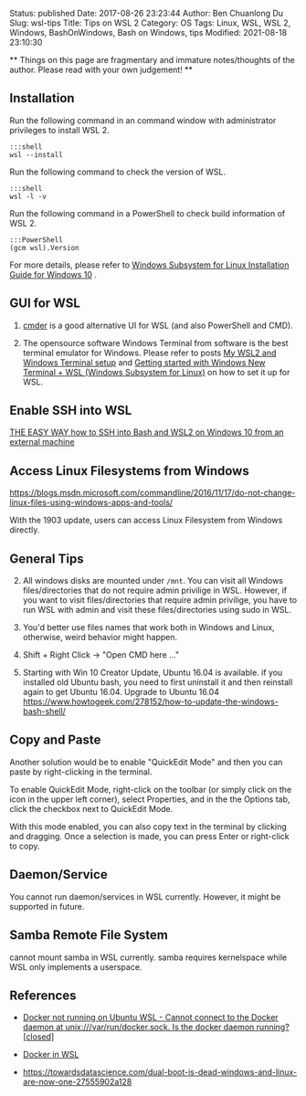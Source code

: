 Status: published
Date: 2017-08-26 23:23:44
Author: Ben Chuanlong Du
Slug: wsl-tips
Title: Tips on WSL 2
Category: OS
Tags: Linux, WSL, WSL 2, Windows, BashOnWindows, Bash on Windows, tips
Modified: 2021-08-18 23:10:30

**
Things on this page are
fragmentary and immature notes/thoughts of the author.
Please read with your own judgement!
**

## Installation 

Run the following command in an command window with administrator privileges to install WSL 2.

    :::shell
    wsl --install

Run the following command to check the version of WSL.

    :::shell
    wsl -l -v

Run the following command in a PowerShell to check build information of WSL 2.

    :::PowerShell
    (gcm wsl).Version

For more details,
please refer to
[Windows Subsystem for Linux Installation Guide for Windows 10](https://docs.microsoft.com/en-us/windows/wsl/install-win10)
.

## GUI for WSL 

1. [cmder](http://cmder.net/) is a good alternative UI for WSL (and also PowerShell and CMD).

2. The opensource software Windows Terminal from software is the best terminal emulator for Windows.
    Please refer to posts 
    [My WSL2 and Windows Terminal setup](https://garrytrinder.github.io/2020/12/my-wsl2-windows-terminal-setup)
    and
    [Getting started with Windows New Terminal + WSL (Windows Subsystem for Linux)](https://medium.com/@bhavsec/getting-started-with-windows-new-terminal-and-wsl-6b8fbd10ce17)
    on how to set it up for WSL.

## Enable SSH into WSL

[THE EASY WAY how to SSH into Bash and WSL2 on Windows 10 from an external machine](https://www.hanselman.com/blog/the-easy-way-how-to-ssh-into-bash-and-wsl2-on-windows-10-from-an-external-machine)

## Access Linux Filesystems from Windows 

https://blogs.msdn.microsoft.com/commandline/2016/11/17/do-not-change-linux-files-using-windows-apps-and-tools/

With the 1903 update, users can access Linux Filesystem from Windows directly.


## General Tips

2. All windows disks are mounted under `/mnt`. 
    You can visit all Windows files/directories that do not require admin privilige in WSL. 
    However, 
    if you want to visit files/directories that require admin privilige, 
    you have to run WSL with admin and visit these files/directories using sudo in WSL.

3. You'd better use files names that work both in Windows and Linux, 
  otherwise, weird behavior might happen. 

4. Shift + Right Click -> "Open CMD here ..."

5. Starting with Win 10 Creator Update, Ubuntu 16.04 is available. if you installed old Ubuntu bash,
    you need to first uninstall it and then reinstall again to get Ubuntu 16.04.
    Upgrade to Ubuntu 16.04
    https://www.howtogeek.com/278152/how-to-update-the-windows-bash-shell/



## Copy and Paste

Another solution would be to enable "QuickEdit Mode" and then you can paste by right-clicking in the terminal.

To enable QuickEdit Mode, right-click on the toolbar (or simply click on the icon in the upper left corner), select Properties, and in the the Options tab, click the checkbox next to QuickEdit Mode.

With this mode enabled, you can also copy text in the terminal by clicking and dragging. Once a selection is made, you can press Enter or right-click to copy.



## Daemon/Service

You cannot run daemon/services in WSL currently. However, it might be supported in future.

## Samba Remote File System

cannot mount samba in WSL currently.
samba requires kernelspace while WSL only implements a userspace.


## References

- [Docker not running on Ubuntu WSL - Cannot connect to the Docker daemon at unix:///var/run/docker.sock. Is the docker daemon running? [closed]](https://stackoverflow.com/questions/61592709/docker-not-running-on-ubuntu-wsl-cannot-connect-to-the-docker-daemon-at-unix)

- [Docker in WSL](http://www.legendu.net/misc/blog/docker-in-WSL)

- https://towardsdatascience.com/dual-boot-is-dead-windows-and-linux-are-now-one-27555902a128
